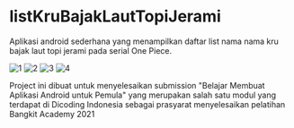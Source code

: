 # listKruBajakLautTopiJerami
Aplikasi android sederhana yang menampilkan daftar list nama nama kru bajak laut topi jerami pada serial One Piece.

![1](https://user-images.githubusercontent.com/46962764/109639288-92deba80-7b81-11eb-91ce-6ea62400fc5c.PNG)
![2](https://user-images.githubusercontent.com/46962764/109639290-93775100-7b81-11eb-8b41-d4b6ec7264a8.PNG)
![3](https://user-images.githubusercontent.com/46962764/109639292-940fe780-7b81-11eb-9f0a-5c7168cb5115.PNG)
![4](https://user-images.githubusercontent.com/46962764/109639278-9114f700-7b81-11eb-9e84-21b4cda32cfe.PNG)

Project ini dibuat untuk menyelesaikan submission "Belajar Membuat Aplikasi Android untuk Pemula" yang merupakan salah satu modul yang terdapat di Dicoding Indonesia sebagai prasyarat menyelesaikan pelatihan Bangkit Academy 2021

